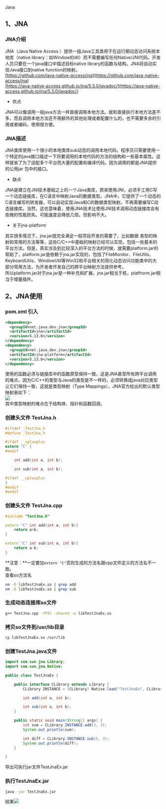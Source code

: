 Java
<a name="Mootx"></a>
## 1、JNA
<a name="QNoXa"></a>
### JNA介绍
JNA（Java Native Access ）提供一组Java工具类用于在运行期动态访问系统本地库（native library：如Window的dll）而不需要编写任何Native/JNI代码。开发人员只要在一个java接口中描述目标native library的函数与结构，JNA将自动实现Java接口到native function的映射。<br />[https://github.com/java-native-access/jna](https://github.com/java-native-access/jna) <br />[https://java-native-access.github.io/jna/5.3.0/javadoc/](https://java-native-access.github.io/jna/5.3.0/javadoc/)

- 优点

JNA可以像调用一般java方法一样直接调用本地方法。就和直接执行本地方法差不多，而且调用本地方法还不用额外的其他处理或者配置什么的，也不需要多余的引用或者编码，使用很方便。
<a name="B7cbZ"></a>
### JNA描述
JNA类库使用一个很小的本地类库sub动态的调用本地代码。程序员只需要使用一个特定的java接口描述一下将要调用的本地代码的方法的结构和一些基本属性。这样就省了为了适配多个平台而大量的配置和编译代码。因为调用的都是JNA提供的公用jar 包中的接口。

- 缺点

JNA是建立在JNI技术基础之上的一个Java类库，原来使用JNI，必须手工用C写一个动态链接库，在C语言中映射Java的数据类型。JNA中，它提供了一个动态的C语言编写的转发器，可以自动实现Java和C的数据类型映射。不再需要编写C动态链接库。当然，这也意味着，使用JNA技术比使用JNI技术调用动态链接库会有些微的性能损失。可能速度会降低几倍。但影响不大。

- 关于jna-platform

其实很多情况下，jna.jar就完全满足一般项目开发的需要了，比如数据 类型的映射和常用的方法等等，这些C/C++中基础的映射已经可以实现，包括一些基本的平台方法，但是，真实涉及到比较深入的平台方法的时候，就需要platform.jar的帮助了，platform.jar是依赖于jna.jar实现的，包括了FileMonitor、FileUtils、KeyboardUtils、WindowUtil等Win32和平台相关的简化动态访问功能类中的大部分常用方法，为开发者开发自己的跨平台映射方法提供参考。<br />所以platform.jar对于jna.jar是一种补充和扩展，jna.jar相当于核，platfrorm.jar相当于增量插件。
<a name="iKRuP"></a>
## 2、JNA使用
<a name="YnYdo"></a>
### pom.xml 引入
```xml
<dependency>
  <groupId>net.java.dev.jna</groupId>
  <artifactId>jna</artifactId>
  <version>5.13.0</version>
</dependency>
<dependency>
  <groupId>net.java.dev.jna</groupId>
  <artifactId>jna-platform</artifactId>
  <version>5.13.0</version>
</dependency>
```
使用的函数必须与链接库中的函数原型保持一致，这是JNA甚至所有跨平台调用的难点，因为C/C++的类型与Java的类型是不一样的，必须转换成java对应类型让它们保持一致，这就是类型映射（Type Mappings），JNA官方给出的默认类型映射表如下：<br />![](https://cdn.nlark.com/yuque/0/2023/png/396745/1678806114517-048024fb-294c-4bb9-b997-a933bdfeb2cf.png#averageHue=%23f9f8f8&clientId=u9461f475-f051-4&from=paste&id=u402a4ab7&originHeight=821&originWidth=561&originalType=url&ratio=2.5&rotation=0&showTitle=false&status=done&style=none&taskId=uaa704bcb-3416-4dc2-aa24-b7cd51b62ff&title=)<br />其中类型映射的难点在于结构体、指针和函数回调。
<a name="P9vDK"></a>
### 创建头文件 TestJna.h
```c
#ifndef _TestJna_h
#define _TestJna_h

#ifdef __cplusplus
extern "C" {
#endif

    int add(int a, int b);

    int sub(int a, int b);

#ifdef __cplusplus
}
#endif
#endif
```
<a name="n3M8n"></a>
### 创建头文件 TestJna.cpp
```cpp
#include "TestJna.h"

extern "C" int add(int a, int b){
    return a+b;
}

extern "C" int sub(int a, int b){
    return a-b;
}
```
**注意：**一定要加`extern "C"`否则生成的方法名跟cpp文件定义的方法名不一致。<br />查看so方法名
```bash
nm -D libTestJnaEx.so | grep add
nm -D libTestJnaEx.so | grep sub
```
<a name="vsm6G"></a>
### 生成动态连接库so文件
```bash
g++ TestJna.cpp -fPIC -shared -o libTestJnaEx.so
```
<a name="OCkjY"></a>
### 拷贝so文件到/usr/lib目录
```bash
cp libTestJnaEx.so /usr/lib
```
<a name="gRsBf"></a>
### 创建TestJna.java文件
```java
import com.sun.jna.Library;
import com.sun.jna.Native;

public class TestJnaEx {

    public interface CLibrary extends Library {
        CLibrary INSTANCE = (CLibrary) Native.load("TestJnaEx", CLibrary.class);

        int add(int a, int b);

        int sub(int a, int b);
    }

    public static void main(String[] args) {
        int sum = CLibrary.INSTANCE.add(2, 3);
        System.out.println(sum);

        int diff = CLibrary.INSTANCE.sub(5, 3);
        System.out.println(diff);
    }

}
```
导出可执行jar文件TestJnaEx.jar
<a name="sy7mh"></a>
### 执行TestJnaEx.jar
```bash
java -jar TestJnaEx.jar
```
结果![](https://cdn.nlark.com/yuque/0/2023/png/396745/1678806114632-8b5e62fd-8d27-4ad3-b419-fc5904e6bc62.png#averageHue=%23070504&clientId=u9461f475-f051-4&from=paste&id=u721f8071&originHeight=105&originWidth=786&originalType=url&ratio=2.5&rotation=0&showTitle=false&status=done&style=none&taskId=u232f9f44-27f0-4c97-96ca-e6358d0010f&title=)
